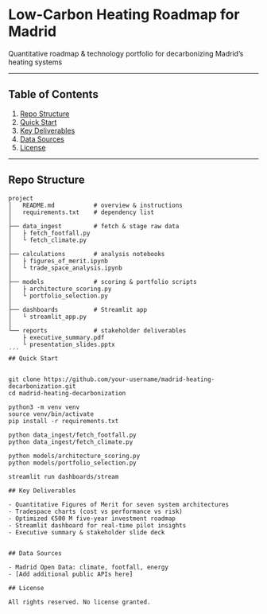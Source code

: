 # Low-Carbon Heating Roadmap for Madrid

Quantitative roadmap & technology portfolio for decarbonizing Madrid’s heating systems

---

## Table of Contents

1. [Repo Structure](#repo-structure)  
2. [Quick Start](#quick-start)  
3. [Key Deliverables](#key-deliverables)  
4. [Data Sources](#data-sources)  
5. [License](#license)

---

## Repo Structure

```text
project
│   README.md           # overview & instructions
│   requirements.txt    # dependency list
│
├── data_ingest         # fetch & stage raw data
│   ├ fetch_footfall.py
│   └ fetch_climate.py
│
├── calculations        # analysis notebooks
│   ├ figures_of_merit.ipynb
│   └ trade_space_analysis.ipynb
│
├── models              # scoring & portfolio scripts
│   ├ architecture_scoring.py
│   └ portfolio_selection.py
│
├── dashboards          # Streamlit app
│   └ streamlit_app.py
│
└── reports             # stakeholder deliverables
    ├ executive_summary.pdf
    └ presentation_slides.pptx
´´´
## Quick Start


git clone https://github.com/your-username/madrid-heating-decarbonization.git
cd madrid-heating-decarbonization

python3 -m venv venv
source venv/bin/activate
pip install -r requirements.txt

python data_ingest/fetch_footfall.py
python data_ingest/fetch_climate.py

python models/architecture_scoring.py
python models/portfolio_selection.py

streamlit run dashboards/stream

## Key Deliverables

- Quantitative Figures of Merit for seven system architectures  
- Tradespace charts (cost vs performance vs risk)  
- Optimized €500 M five-year investment roadmap  
- Streamlit dashboard for real-time pilot insights  
- Executive summary & stakeholder slide deck


## Data Sources

- Madrid Open Data: climate, footfall, energy  
- [Add additional public APIs here]

## License

All rights reserved. No license granted.
